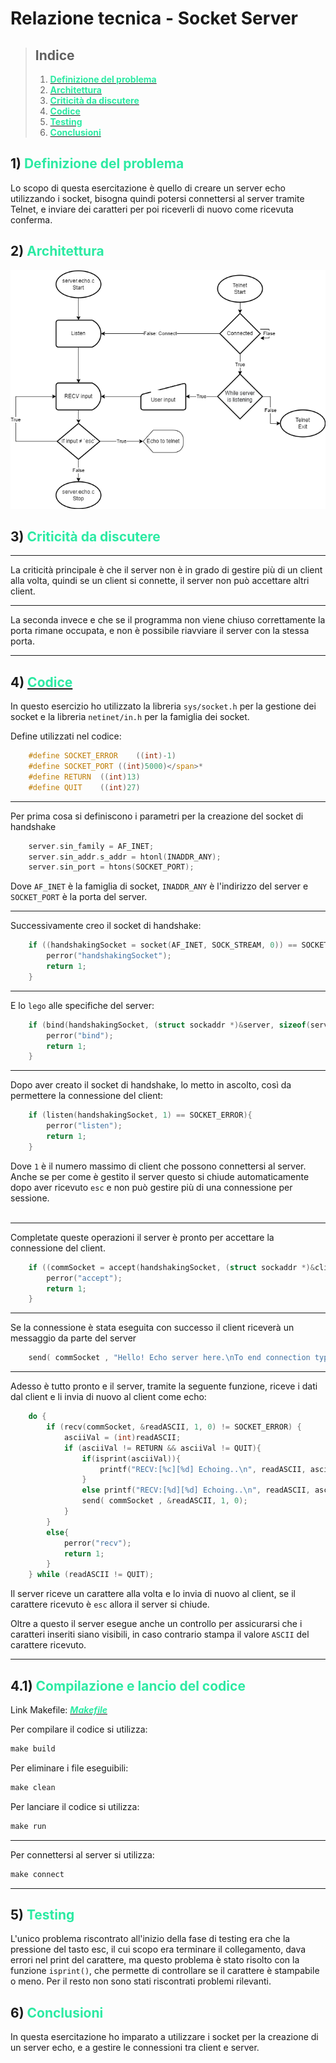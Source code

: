 # **Relazione tecnica - Socket Server**

> ## **Indice**
>1) [**<span style="color:#2CEAA3">Definizione del problema</span>**](#1-definizione-del-problema)
>2) [**<span style="color:#2CEAA3">Architettura</span>**](#2-architettura)
>3) [**<span style="color:#2CEAA3">Criticità da discutere</span>**](#3-criticità-da-discutere)
>4) [**<span style="color:#2CEAA3">Codice</span>**](#4-codice)
>5) [**<span style="color:#2CEAA3">Testing</span>**](#5-testing)
>6) [**<span style="color:#2CEAA3">Conclusioni</span>**](#6-conclusioni)

## **1) <span style="color:#2CEAA3">Definizione del problema</span>**
Lo scopo di questa esercitazione è quello di creare un server echo utilizzando i socket, bisogna quindi potersi connettersi al server tramite Telnet, e inviare dei caratteri per poi riceverli di nuovo come ricevuta conferma.

## **2) <span style="color:#2CEAA3">Architettura</span>**
![FlowChart](flowchart.png)

## **3) <span style="color:#2CEAA3">Criticità da discutere</span>**
___
La criticità principale è che il server non è in grado di gestire più di un client alla volta, quindi se un client si connette, il server non può accettare altri client.
___
La seconda invece e che se il programma non viene chiuso correttamente la porta rimane occupata, e non è possibile riavviare il server con la stessa porta.
___
## **4) [<span style="color:#2CEAA3">Codice</span>](../Src/server.echo.c)**
In questo esercizio ho utilizzato la libreria `sys/socket.h` per la gestione dei socket e la libreria `netinet/in.h` per la famiglia dei socket.

Define utilizzati nel codice:
```c
    #define SOCKET_ERROR    ((int)-1)
    #define SOCKET_PORT ((int)5000)</span>*
    #define RETURN  ((int)13)
    #define QUIT    ((int)27)
```
___
Per prima cosa si definiscono i parametri per la creazione del socket di handshake
```c
    server.sin_family = AF_INET;
    server.sin_addr.s_addr = htonl(INADDR_ANY);
    server.sin_port = htons(SOCKET_PORT);
```
Dove `AF_INET` è la famiglia di socket, `INADDR_ANY` è l'indirizzo del server e `SOCKET_PORT` è la porta del server.
______

Successivamente creo il socket di handshake:
```c
    if ((handshakingSocket = socket(AF_INET, SOCK_STREAM, 0)) == SOCKET_ERROR){
        perror("handshakingSocket");
        return 1;
    }
```
______

E lo `lego` alle specifiche del server:

```c
    if (bind(handshakingSocket, (struct sockaddr *)&server, sizeof(server)) == SOCKET_ERROR){
        perror("bind");
        return 1;
    }
```
______

Dopo aver creato il socket di handshake, lo metto in ascolto, così da permettere la connessione del client:
```c
    if (listen(handshakingSocket, 1) == SOCKET_ERROR){
        perror("listen");
        return 1;
    }
```
Dove `1` è il numero massimo di client che possono connettersi al server.
Anche se per come è gestito il server questo si chiude automaticamente dopo aver ricevuto `esc` e non può gestire più di una connessione per sessione.
<br/><br/>
______
Completate queste operazioni il server è pronto per accettare la connessione del client.

```c
    if ((commSocket = accept(handshakingSocket, (struct sockaddr *)&client, &clientLength)) == SOCKET_ERROR){
        perror("accept");
        return 1;
    }
```
___
Se la connessione è stata eseguita con successo il client riceverà un messaggio da parte del server
```c
    send( commSocket , "Hello! Echo server here.\nTo end connection type and enter esc\n", 63, 0);
```
___
Adesso è tutto pronto e il server, tramite la seguente funzione, riceve i dati dal client e li invia di nuovo al client come echo:
```c
    do {
        if (recv(commSocket, &readASCII, 1, 0) != SOCKET_ERROR) {
            asciiVal = (int)readASCII;
            if (asciiVal != RETURN && asciiVal != QUIT){
                if(isprint(asciiVal)){
                    printf("RECV:[%c][%d] Echoing..\n", readASCII, asciiVal);
                }
                else printf("RECV:[%d][%d] Echoing..\n", readASCII, asciiVal);
                send( commSocket , &readASCII, 1, 0);
            }
        }
        else{
            perror("recv");
            return 1;
        }
    } while (readASCII != QUIT);
```
Il server riceve un carattere alla volta e lo invia di nuovo al client, se il carattere ricevuto è `esc` allora il server si chiude.

Oltre a questo il server esegue anche un controllo per assicurarsi che i caratteri inseriti siano visibili, in caso contrario stampa il valore `ASCII` del carattere ricevuto. 
___

## **4.1) <span style="color:#2CEAA3">Compilazione e lancio del codice</span>**

Link Makefile: [***<span style="color:#2CEAA3">Makefile</span>***](../Src/makefile)

Per compilare il codice si utilizza:
```makefile
make build
```
Per eliminare i file eseguibili:
```makefile
make clean
```
Per lanciare il codice si utilizza:
```makefile
make run
```
___
Per connettersi al server si utilizza:
```makefile
make connect
```
___

## **5) <span style="color:#2CEAA3">Testing</span>**
L'unico problema riscontrato all'inizio della fase di testing era che la pressione del tasto esc, il cui scopo era terminare il collegamento, dava errori nel print del carattere, ma questo problema è stato risolto con la funzione `isprint()`, che permette di controllare se il carattere è stampabile o meno.
Per il resto non sono stati riscontrati problemi rilevanti.

## **6) <span style="color:#2CEAA3">Conclusioni</span>**
In questa esercitazione ho imparato a utilizzare i socket per la creazione di un server echo, e a gestire le connessioni tra client e server.

